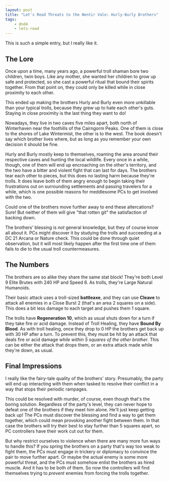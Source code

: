 ```yaml
---
layout: post
title: "Let's Read Threats to the Nentir Vale: Hurly-Burly Brothers"
tags:
    - dnd4
    - lets-read
---
```


This is such a simple entry, but I really like it.

## The Lore

Once upon a time, many years ago, a powerful troll shaman bore two children,
twin boys. Like any mother, she wanted her children to grow up safe and
protected, so she cast a powerful ritual that bound their spirits together. From
that point on, they could only be killed while in close proximity to each other.

This ended up making the brothers Hurly and Burly even more unkillable than your
typical trolls, because they grew up to hate each other's guts. Staying in close
proximity is the last thing they want to do!

Nowadays, they live in two caves five miles apart, both north of Winterhaven
near the foothills of the Cairngorm Peaks. One of them is close to the shores of
Lake Wintermist, the other is to the west. The book doesn't say which brother
lives where, but as long as you remember your own decision it should be fine.

Hurly and Burly mostly keep to themselves, roaming the area around their
respective caves and hunting the local wildlife. Every once in a while, though,
one of them will end up encroaching on the other's territory, and the two have a
bitter and violent fight that can last for days. The brothers tear each other to
pieces, but this does no lasting harm because they're trolls. It does leave both
of them angry enough to begin taking their frustrations out on surrounding
settlements and passing travelers for a while, which is one possible reasons for
meddlesome PCs to get involved with the two.

Could one of the brothers move further away to end these altercations? Sure! But
neither of them will give "that rotten git" the satisfaction of backing down.

The brothers' blessing is _not_ general knowledge, but they of course know all
about it. PCs might discover it by studying the trolls and succeeding at a DC 21
Arcana or Nature check. This could be done through quiet observation, but it
will most likely happen after the first time one of them fails to die to the
usual troll countermeasures.

## The Numbers

The brothers are so alike they share the same stat block! They're both Level 9
Elite Brutes with 240 HP and Speed 8. As trolls, they're Large Natural
Humanoids.

Their basic attack uses a troll-sized **battleaxe**, and they can use **Cleave**
to attack all enemies in a Close Burst 2 (that's an area 2 squares on a
side). This does a bit less damage to each target and pushes them 1 square.

The trolls have **Regeneration 10**, which as usual shuts down for a turn if
they take fire or acid damage. Instead of Troll Healing, they have **Bound By
Blood**. As with troll healing, once they drop to 0 HP the brothers get back up
with 30 HP after a turn. To prevent this, they must be hit by an attack that
deals fire or acid damage _while within 5 squares of the other brother_. This
can be either the attack that drops them, or an extra attack made while they're
down, as usual.



## Final Impressions

I really like the fairy-tale quality of the brothers' story. Presumably, the
party will end up interacting with them when tasked to resolve their conflict in
a way that stops their periodic rampages.

This could be resolved with murder, of course, even though that's the boring
solution. Regardless of the party's level, they can never hope to defeat one of
the brothers if they meet him alone. He'll just keep getting back up! The PCs
must discover the blessing and find a way to get them together, which could mean
provoking another fight between them. In that case the brothers will try their
best to stay further than 5 squares apart, so PC controllers have their work cut
out for them.

But why restrict ourselves to violence when there are many more fun ways to
handle this? If you spring the brothers on a party that's way too weak to fight
them, the PCs must engage in trickery or diplomacy to convince the pair to move
further apart. Or maybe the actual enemy is some more powerful threat, and the
PCs must somehow enlist the brothers as hired muscle. And it has to be both of
them. So now the controllers will find themselves trying to _prevent_ enemies
from forcing the trolls together.
